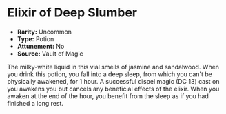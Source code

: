 # Elixir of Deep Slumber

- **Rarity:** Uncommon
- **Type:** Potion
- **Attunement:** No
- **Source:** Vault of Magic

The milky-white liquid in this vial smells of jasmine and sandalwood. When you drink this potion, you fall into a deep sleep, from which you can't be physically awakened, for 1 hour. A successful dispel magic (DC 13) cast on you awakens you but cancels any beneficial effects of the elixir. When you awaken at the end of the hour, you benefit from the sleep as if you had finished a long rest.
